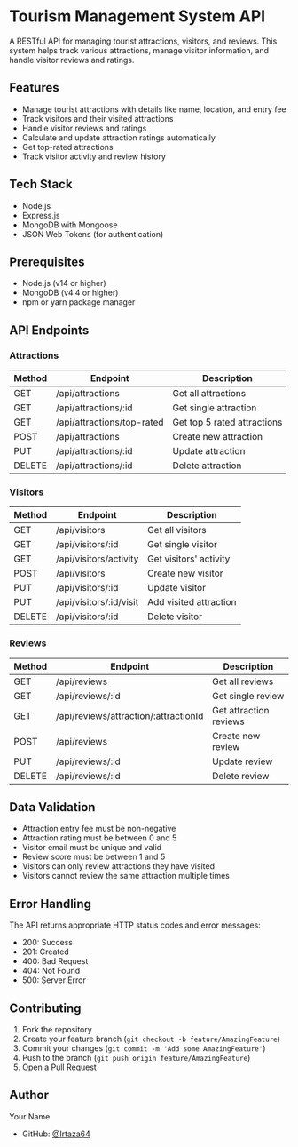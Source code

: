 # Tourism Management System API

A RESTful API for managing tourist attractions, visitors, and reviews. This system helps track various attractions, manage visitor information, and handle visitor reviews and ratings.

## Features

- Manage tourist attractions with details like name, location, and entry fee
- Track visitors and their visited attractions
- Handle visitor reviews and ratings
- Calculate and update attraction ratings automatically
- Get top-rated attractions
- Track visitor activity and review history

## Tech Stack

- Node.js
- Express.js
- MongoDB with Mongoose
- JSON Web Tokens (for authentication)

## Prerequisites

- Node.js (v14 or higher)
- MongoDB (v4.4 or higher)
- npm or yarn package manager



## API Endpoints

### Attractions

| Method | Endpoint | Description |
|--------|----------|-------------|
| GET | /api/attractions | Get all attractions |
| GET | /api/attractions/:id | Get single attraction |
| GET | /api/attractions/top-rated | Get top 5 rated attractions |
| POST | /api/attractions | Create new attraction |
| PUT | /api/attractions/:id | Update attraction |
| DELETE | /api/attractions/:id | Delete attraction |

### Visitors

| Method | Endpoint | Description |
|--------|----------|-------------|
| GET | /api/visitors | Get all visitors |
| GET | /api/visitors/:id | Get single visitor |
| GET | /api/visitors/activity | Get visitors' activity |
| POST | /api/visitors | Create new visitor |
| PUT | /api/visitors/:id | Update visitor |
| PUT | /api/visitors/:id/visit | Add visited attraction |
| DELETE | /api/visitors/:id | Delete visitor |

### Reviews

| Method | Endpoint | Description |
|--------|----------|-------------|
| GET | /api/reviews | Get all reviews |
| GET | /api/reviews/:id | Get single review |
| GET | /api/reviews/attraction/:attractionId | Get attraction reviews |
| POST | /api/reviews | Create new review |
| PUT | /api/reviews/:id | Update review |
| DELETE | /api/reviews/:id | Delete review |


## Data Validation

- Attraction entry fee must be non-negative
- Attraction rating must be between 0 and 5
- Visitor email must be unique and valid
- Review score must be between 1 and 5
- Visitors can only review attractions they have visited
- Visitors cannot review the same attraction multiple times

## Error Handling

The API returns appropriate HTTP status codes and error messages:

- 200: Success
- 201: Created
- 400: Bad Request
- 404: Not Found
- 500: Server Error

## Contributing

1. Fork the repository
2. Create your feature branch (`git checkout -b feature/AmazingFeature`)
3. Commit your changes (`git commit -m 'Add some AmazingFeature'`)
4. Push to the branch (`git push origin feature/AmazingFeature`)
5. Open a Pull Request

## Author

Your Name
- GitHub: [@Irtaza64](https://github.com/Irtaza64)
